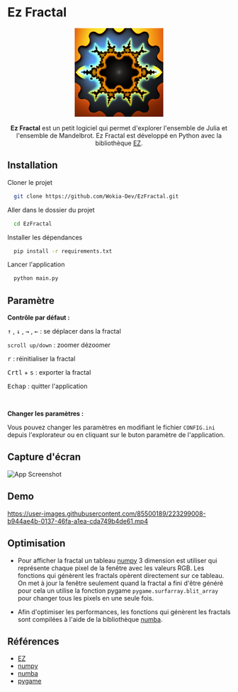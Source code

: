 
# Ez Fractal



<p align="center">
<img src="https://raw.githubusercontent.com/Wokia-Dev/EzFractal/master/Resources/Images/icon.png" width="200" height="200" />
</p>

<p align="center"><strong>Ez Fractal</strong> est un petit logiciel qui permet d'explorer l'ensemble de Julia et l'ensemble de Mandelbrot. Ez Fractal est développé en Python avec la bibliothèque <a href="https://github.com/Wokia-Dev/EZ">EZ</a>.</p>

## Installation

Cloner le projet

```bash
  git clone https://github.com/Wokia-Dev/EzFractal.git
```

Aller dans le dossier du projet

```bash
  cd EzFractal
```

Installer les dépendances

```bash
  pip install -r requirements.txt
```

Lancer l'application

```bash
  python main.py
```



## Paramètre

**Contrôle par défaut :**

<kbd>↑</kbd> , <kbd>↓</kbd> , <kbd>→</kbd> , <kbd>←</kbd> : se déplacer dans la fractal

```scroll up/down``` : zoomer dézoomer

<kbd>r</kbd> : réinitialiser la fractal

<kbd>Crtl</kbd> + <kbd>s</kbd> : exporter la fractal

<kbd>Echap</kbd> : quitter l'application

<br>

**Changer les paramètres :**

Vous pouvez changer les paramètres en modifiant le fichier ```CONFIG.ini``` depuis l'explorateur ou en cliquant sur le buton paramètre de l'application.

## Capture d'écran

![App Screenshot](https://user-images.githubusercontent.com/85500189/226345033-d998732a-c7f4-46a2-8146-f8ed29a126b8.png)



## Demo

https://user-images.githubusercontent.com/85500189/223299008-b944ae4b-0137-46fa-a1ea-cda749b4de61.mp4


## Optimisation

- Pour afficher la fractal un tableau [numpy](https://numpy.org/) 3 dimension est utiliser qui représente chaque pixel de la fenêtre avec les valeurs RGB. Les fonctions qui génèrent les fractals opèrent directement sur ce tableau. On met à jour la fenêtre seulement quand la fractal a fini d'être généré pour cela un utilise la fonction pygame ```pygame.surfarray.blit_array``` pour changer tous les pixels en une seule fois.

- Afin d'optimiser les performances, les fonctions qui génèrent les fractals sont compilées à l'aide de la bibliothèque [numba](https://numba.pydata.org/).


## Références

- [EZ](https://github.com/Wokia-Dev/EZ)
- [numpy](https://github.com/numpy/numpy)
- [numba](https://github.com/numba/numba)
- [pygame](https://github.com/pygame/pygame)
